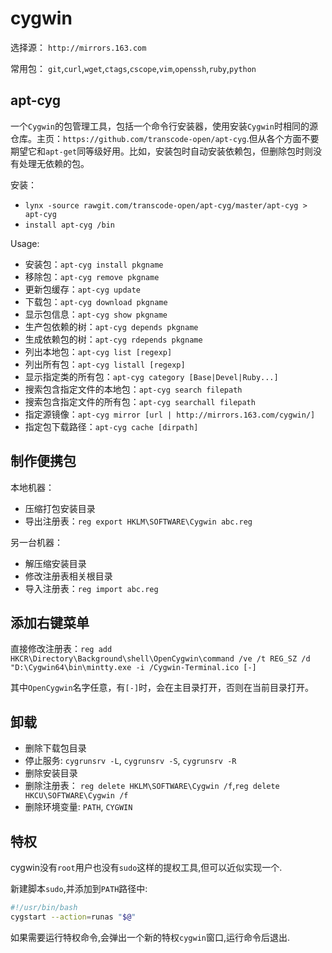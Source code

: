 # cygwin

选择源： `http://mirrors.163.com`

常用包： `git`,`curl`,`wget`,`ctags`,`cscope`,`vim`,`openssh`,`ruby`,`python`

## apt-cyg

一个`Cygwin`的包管理工具，包括一个命令行安装器，使用安装`Cygwin`时相同的源仓库。主页：`https://github.com/transcode-open/apt-cyg`.但从各个方面不要期望它和`apt-get`同等级好用。比如，安装包时自动安装依赖包，但删除包时则没有处理无依赖的包。

安装： 
* `lynx -source rawgit.com/transcode-open/apt-cyg/master/apt-cyg > apt-cyg`
* `install apt-cyg /bin`

Usage:
* 安装包：`apt-cyg install pkgname`
* 移除包：`apt-cyg remove pkgname`
* 更新包缓存：`apt-cyg update`
* 下载包：`apt-cyg download pkgname`
* 显示包信息：`apt-cyg show pkgname`
* 生产包依赖的树：`apt-cyg depends pkgname`
* 生成依赖包的树：`apt-cyg rdepends pkgname`
* 列出本地包：`apt-cyg list [regexp]`
* 列出所有包：`apt-cyg listall [regexp]`
* 显示指定类的所有包：`apt-cyg category [Base|Devel|Ruby...]`
* 搜索包含指定文件的本地包：`apt-cyg search filepath`
* 搜索包含指定文件的所有包：`apt-cyg searchall filepath`
* 指定源镜像：`apt-cyg mirror [url | http://mirrors.163.com/cygwin/]`
* 指定包下载路径：`apt-cyg cache [dirpath]`

## 制作便携包

本地机器：
* 压缩打包安装目录
* 导出注册表：`reg export HKLM\SOFTWARE\Cygwin abc.reg`

另一台机器：
* 解压缩安装目录
* 修改注册表相关根目录
* 导入注册表：`reg import abc.reg`

## 添加右键菜单

直接修改注册表：`reg add HKCR\Directory\Background\shell\OpenCygwin\command /ve /t REG_SZ /d "D:\Cygwin64\bin\mintty.exe -i /Cygwin-Terminal.ico [-]`

其中`OpenCygwin`名字任意，有`[-]`时，会在主目录打开，否则在当前目录打开。

## 卸载

* 删除下载包目录
* 停止服务: `cygrunsrv -L`, `cygrunsrv -S`, `cygrunsrv -R`
* 删除安装目录
* 删除注册表： `reg delete HKLM\SOFTWARE\Cygwin /f`,`reg delete HKCU\SOFTWARE\Cygwin /f`
* 删除环境变量: `PATH`, `CYGWIN`

## 特权

cygwin没有`root`用户也没有`sudo`这样的提权工具,但可以近似实现一个.

新建脚本`sudo`,并添加到`PATH`路径中:

```sh
#!/usr/bin/bash
cygstart --action=runas "$@"
```

如果需要运行特权命令,会弹出一个新的特权`cygwin`窗口,运行命令后退出.